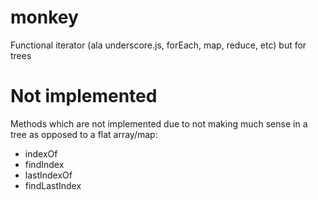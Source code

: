 # monkey
Functional iterator (ala underscore.js, forEach, map, reduce, etc) but for trees

# Not implemented
Methods which are not implemented due to not making much sense in a tree
as opposed to a flat array/map:

* indexOf
* findIndex
* lastIndexOf
* findLastIndex



